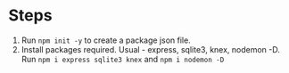 # Steps

1. Run `npm init -y` to create a package json file.  
2. Install packages required. Usual - express, sqlite3, knex, nodemon -D. Run `npm i express sqlite3 knex` and `npm i nodemon -D`